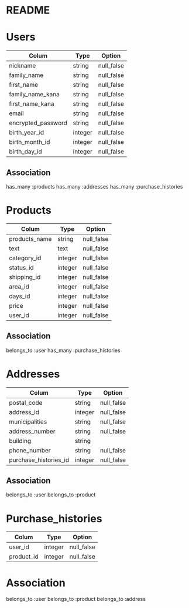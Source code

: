 # README

# Users
| Colum                 | Type    | Option     |
| --------------------- | ------- | ---------- |
| nickname              | string  | null_false |
| family_name           | string  | null_false |
| first_name            | string  | null_false |
| family_name_kana      | string  | null_false |
| first_name_kana       | string  | null_false |
| email                 | string  | null_false |  
| encrypted_password    | string  | null_false |
| birth_year_id         | integer | null_false |
| birth_month_id        | integer | null_false |
| birth_day_id          | integer | null_false |

## Association
  has_many :products
  has_many :addresses
  has_many :purchase_histories

# Products
| Colum         | Type    | Option     |
| ------------- | ------- | ---------- |
| products_name | string  | null_false |
| text          | text    | null_false |
| category_id   | integer | null_false |
| status_id     | integer | null_false |
| shipping_id   | integer | null_false |
| area_id       | integer | null_false |
| days_id       | integer | null_false |
| price         | integer | null_false |
| user_id       | integer | null_false | 

## Association
  belongs_to :user
  has_many :purchase_histories

# Addresses
| Colum                 | Type    | Option     |
| --------------------- | ------- | ---------- |
| postal_code           | string  | null_false |
| address_id            | integer | null_false |
| municipalities        | string  | null_false |
| address_number        | string  | null_false | 
| building              | string  |            |
| phone_number          | string  | null_false |
| purchase_histories_id | integer | null_false |

## Association
  belongs_to :user
  belongs_to :product

# Purchase_histories
| Colum      | Type    | Option     |
| ---------- | ------- | ---------- |
| user_id    | integer | null_false |
| product_id | integer | null_false |

# Association
  belongs_to :user
  belongs_to :product
  belongs_to :address
